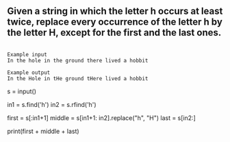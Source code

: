 ## Given a string in which the letter h occurs at least twice, replace every occurrence of the letter h by the letter H, except for the first and the last ones.

```

Example input
In the hole in the ground there lived a hobbit

Example output
In the Hole in tHe ground tHere lived a hobbit

```

s = input()

in1 = s.find('h')
in2 = s.rfind('h')

first = s[:in1+1]
middle = s[in1+1: in2].replace("h", "H")
last = s[in2:]

print(first + middle + last)


